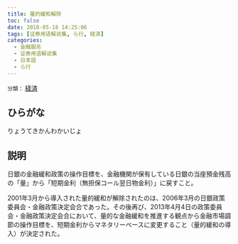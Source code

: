 ```yaml
---
title: 量的緩和解除
toc: false
date: 2018-05-18 14:25:06
tags: [证券用语解说集, ら行, 経済]
categories:
  - 金融服务
  - 证券用语解说集
  - 日本語
  - ら行
---
```


`分類：` [経済](/tags/経済/)

## ひらがな

りょうてきかんわかいじょ

## 説明

日銀の金融緩和政策の操作目標を、金融機関が保有している日銀の当座預金残高の「量」から「短期金利（無担保コール翌日物金利）」に戻すこと。

2001年3月から導入された量的緩和が解除されたのは、2006年3月の日銀政策委員会・金融政策決定会合であった。その後再び、2013年4月4日の政策委員会・金融政策決定会合において、量的な金融緩和を推進する観点から金融市場調節の操作目標を、短期金利からマネタリーベースに変更すること（量的緩和の導入）が決定された。
